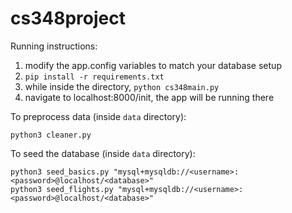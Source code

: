 # cs348project

Running instructions:
1. modify the app.config variables to match your database setup
2. `pip install -r requirements.txt`
3. while inside the directory, `python cs348main.py`
4. navigate to localhost:8000/init, the app will be running there

To preprocess data (inside `data` directory):
```
python3 cleaner.py
```

To seed the database (inside `data` directory):
```
python3 seed_basics.py "mysql+mysqldb://<username>:<password>@localhost/<database>"
python3 seed_flights.py "mysql+mysqldb://<username>:<password>@localhost/<database>"
```
